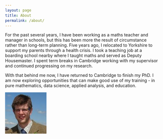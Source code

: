```yaml
---
layout: page
title: About
permalink: /about/
---
```


For the past several years, I have been working as a maths teacher and manager in schools, but this has been more the result of circumstance rather than long-term planning. Five years ago, I relocated to Yorkshire to support my parents through a health crisis. I took a teaching job at a boarding school nearby where I taught maths and served as Deputy Housemaster. I spent term breaks in Cambridge working with my supervisor and continued progressing on my research.

With that behind me now, I have returned to Cambridge to finish my PhD. I am now exploring opportunities that can make good use of my training - in pure mathematics, data science, applied analysis, and education.

![alt text](/assets/James.jpg "J S Cooper")
